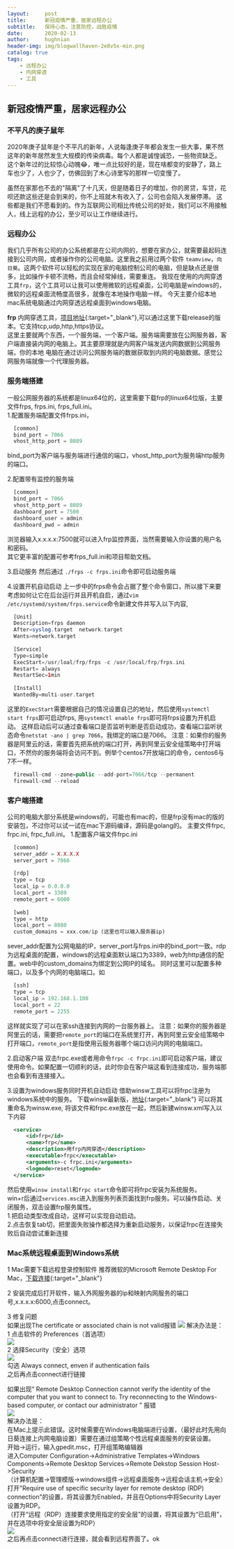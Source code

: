 ```yaml
---
layout:     post   				    
title:      新冠疫情严重，居家远程办公
subtitle:   保持心态，注意防控，战胜疫情
date:       2020-02-13				
author:     hughnian				
header-img: img/blogwallhaven-2e8v5x-min.png
catalog: true 						
tags:							
    - 远程办公
    - 内网穿透
    - 工具
---
```


## 新冠疫情严重，居家远程办公

### 不平凡的庚子鼠年

2020年庚子鼠年是个不平凡的新年，人说每逢庚子年都会发生一些大事，果不然这年的新年居然发生大规模的传染病毒。每个人都是诚惶诚恐，一些物资缺乏。
这个新年过的比较惊心动魄😂，唯一点比较好的是，现在啥都变的安静了，路上车也少了，人也少了，仿佛回到了木心诗里写的那样一切变慢了。

虽然在家那也不去的"隔离"了十几天，但是随着日子的增加，你的房贷，车贷，花呗还款这些还是会到来的，你不上班就木有收入了，公司也会陷入发展停滞。
这些都是我们不愿看到的。作为互联网公司相比传统公司的好处，我们可以不用接触人，线上远程的办公，至少可以让工作继续进行。

### 远程办公

我们几乎所有公司的办公系统都是在公司内网的，想要在家办公，就需要最起码连接到公司内网，或者操作你的公司电脑。这里我之前用过两个软件
`teamview`，`向日葵`。这两个软件可以轻松的实现在家的电脑控制公司的电脑，但是缺点还是很多，比如操作卡顿不流畅，而且会经常掉线，需要重连。
我现在使用的内网穿透工具`frp`，这个工具可以让我可以使用微软的远程桌面，公司电脑是windows的，微软的远程桌面流畅度高很多，就像在本地操作电脑一样。
今天主要介绍本地mac系统电脑通过内网穿透远程桌面到windows电脑。

**frp** 内网穿透工具，[项目地址](https://github.com/fatedier/frp){:target="_blank"},可以通过这里下载release的版本。它支持tcp,udp,http,https协议。     
这里主要就两个东西，一个服务端，一个客户端。服务端需要放在公网服务器，客户端直接装内网的电脑上。其主要原理就是内网客户端发送内网数据到公网服务端，你的本地
电脑在通过访问公网服务端的数据获取到内网的电脑数据。感觉公网服务端就像一个代理服务器。    

### 服务端搭建   
  一般公网服务器的系统都是linux64位的，这里需要下载frp的linux64位版，主要文件frps, frps.ini, frps_full.ini。   
  1.配置服务端配置文件frps.ini，
  ```php
    [common]
    bind_port = 7066
    vhost_http_port = 8089
  ```
  bind_port为客户端与服务端进行通信的端口，vhost_http_port为服务端http服务的端口。    
  
  2.配置带有监控的服务端
  ```php
    [common]
    bind_port = 7066
    vhost_http_port = 8089
    dashboard_port = 7500
    dashboard_user = admin
    dashboard_pwd = admin
  ```
  浏览器输入x.x.x.x:7500就可以进入frp监控界面，当然需要输入你设置的用户名和密码。   
  其它更丰富的配置可参考frps_full.ini和项目帮助文档。    
  
  3.启动服务
  然后通过 `./frps -c frps.ini`命令即可启动服务端    
  
  4.设置开机自动启动
  上一步中的frps命令会占据了整个命令窗口，所以接下来要考虑如何让它在后台运行并且开机自启，通过`vim /etc/systemd/system/frps.service`命令新建文件并写入以下内容,
  ```php
    [Unit]
    Description=frps daemon
    After=syslog.target  network.target
    Wants=network.target
    
    [Service]
    Type=simple
    ExecStart=/usr/loal/frp/frps -c /usr/local/frp/frps.ini
    Restart= always
    RestartSec=1min
    
    [Install]
    WantedBy=multi-user.target
  ```
  这里的`ExecStart`需要根据自己的情况设置自己的地址，然后使用`systemctl start frps`即可启动frps, 用`systemctl enable frps`即可将frps设置为开机启动。
  这样启动后可以通过查看端口是否监听判断是否启动成功，查看端口监听状态命令`netstat -ano | grep 7066`，我绑定的端口是7066。
  注意：如果你的服务器是阿里云的话，需要首先把系统的端口打开，再到阿里云安全组策略中打开端口，不然你的服务端将会访问不到。例举个centos7开放端口的命令，centos6与7不一样。
  ```php
    firewall-cmd --zone=public --add-port=7066/tcp --permanent
    firewall-cmd --reload
  ```      
   
### 客户端搭建   
  公司的电脑大部分系统是windows的，可能也有mac的，但是frp没有mac的版的安装包，不过你可以试一试在mac下源码编译，源码是golang的。
  主要文件frpc, frpc.ini, frpc_full.ini。 
  1.配置客户端文件frpc.ini   
  ```php
    [common]
    server_addr = X.X.X.X
    server_port = 7066
    
    [rdp]
    type = tcp
    local_ip = 0.0.0.0
    local_port = 3389
    remote_port = 6000
    
    [web]
    type = http
    local_port = 8080
    custom_domains = xxx.com/ip (这里也可以输入服务器ip)
  ```
  sever_addr配置为公网电脑的IP，server_port与frps.ini中的bind_port一致。rdp为远程桌面的配置，windows的远程桌面默认端口为3389，web为http通信的配置。web中的custom_domains为绑定到公网IP的域名。
  同时这里可以配置多种端口，以及多个内网的电脑端口。如
  ```php
    [ssh]
    type = tcp
    local_ip = 192.168.1.100
    local_port = 22
    remote_port = 2255
  ```
  这样就实现了可以在家ssh连接到内网的一台服务器上。
  注意：如果你的服务器是阿里云的话，需要把`remote_port`的端口在系统里打开，再到阿里云安全组策略中打开端口，`remote_port`是指使用云服务器哪个端口访问内网的电脑端口。        
  
  2.启动客户端
  双击frpc.exe或者用命令`frpc -c frpc.ini`即可启动客户端，建议使用命令。如果配置一切顺利的话，此时你会在客户端这看到连接成功，服务端那也会看到有连接接入。   
  
  3.设置为windows服务同时开机自动启动
  借助winsw工具可以将frpc注册为windows系统中的服务。
  下载winsw最新版，[地址](https://github.com/kohsuke/winsw/releases){:target="_blank"} 可以将其重命名为winsw.exe, 将该文件和frpc.exe放在一起，然后新建winsw.xml写入以下内容
  ```xml
    <service>
        <id>frp</id>
        <name>frp</name>
        <description>用frp内网穿透</description>
        <executable>frpc</executable>
        <arguments>-c frpc.ini</arguments>
        <logmode>reset</logmode>
    </service>
  ```
  然后使用`winsw install`和`frpc start`命令即可将frpc安装为系统服务。   
  win+r后通过`services.msc`进入到服务列表页面找到frp服务。可以操作启动、关闭服务，双击设置frp服务属性。   
  1.把启动类型改成自动，这样可以实现自动启动。    
  2.点击恢复tab切，把里面失败操作都选择为重新启动服务，以保证frpc在连接失败后自动尝试重新连接    
  
### Mac系统远程桌面到Windows系统    
  1 Mac需要下载远程登录控制软件
  推荐微软的Microsoft Remote Desktop For Mac，[下载连接](https://microsoft-remote-desktop-connection.en.softonic.com/mac){:target="_blank"}     
  
  2 安装完成后打开软件，输入外网服务器的ip和映射内网服务的端口号,x.x.x.x:6000,点击connect。   
  
  3 修复问题   
  如果出现The certificate or associated chain is not valid报错
  ![](/img/20190630144349283.png)
  解决办法是：   
  1 点击软件的 Preferences（首选项）    
  ![](/img/20190630144745151.png)    
  2 选择Security（安全）选项     
  ![](/img/20190630145039549.png)    
  勾选 Always connect, enven if authentication fails    
  之后再点击connect进行链接         
  
  如果出现“ Remote Desktop Connection cannot verify the identity of the computer that you want to connect to. Try reconnecting to the Windows-based computer, or contact our administrator ” 报错     
  ![](/img/20190630145601333.png)    
  解决办法是：   
  在Mac上提示此错误。这时候需要在Windows电脑端进行设置，（最好此时先用向日葵连接上内网电脑设置）需要在通过组策略个性远程桌面服务的安装设置。    
  开始->运行，输入gpedit.msc，打开组策略编辑器    
  进入Computer Configuration->Administrative Templates->Windows Components->Remote Desktop Services->Remote Dekstop Session Host->Security    
  （计算机配置->管理模版->windows组件->远程桌面服务->远程会话主机->安全）    
  打开"Require use of specific security layer for remote desktop (RDP) connection"的设置，将其设置为Enabled，并且在Options中将Security Layer设置为RDP。   
  （打开“远程（RDP）连接要求使用指定的安全层”的设置，将其设置为“已启用”，并在选项中将安全层设置为RDP）    
  ![](/img/2019063015142015.png)   
  之后再点击connect进行连接，就会看到远程界面了。ok    
  